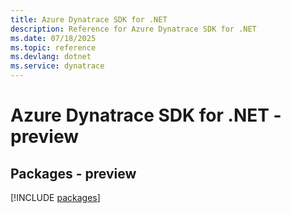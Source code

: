```yaml
---
title: Azure Dynatrace SDK for .NET
description: Reference for Azure Dynatrace SDK for .NET
ms.date: 07/18/2025
ms.topic: reference
ms.devlang: dotnet
ms.service: dynatrace
---
```

# Azure Dynatrace SDK for .NET - preview
## Packages - preview
[!INCLUDE [packages](dynatrace-index.md)]